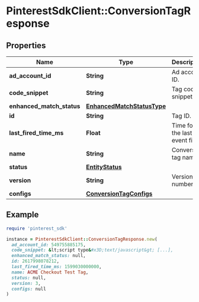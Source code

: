 # PinterestSdkClient::ConversionTagResponse

## Properties

| Name | Type | Description | Notes |
| ---- | ---- | ----------- | ----- |
| **ad_account_id** | **String** | Ad account ID. | [optional] |
| **code_snippet** | **String** | Tag code snippet. | [optional] |
| **enhanced_match_status** | [**EnhancedMatchStatusType**](EnhancedMatchStatusType.md) |  | [optional] |
| **id** | **String** | Tag ID. | [optional] |
| **last_fired_time_ms** | **Float** | Time for the last event fired. | [optional] |
| **name** | **String** | Conversion tag name. | [optional] |
| **status** | [**EntityStatus**](EntityStatus.md) |  | [optional] |
| **version** | **String** | Version number. | [optional] |
| **configs** | [**ConversionTagConfigs**](ConversionTagConfigs.md) |  | [optional] |

## Example

```ruby
require 'pinterest_sdk'

instance = PinterestSdkClient::ConversionTagResponse.new(
  ad_account_id: 549755885175,
  code_snippet: &lt;script type&#x3D;text/javascript&gt; [...],
  enhanced_match_status: null,
  id: 2617998078212,
  last_fired_time_ms: 1599030000000,
  name: ACME Checkout Test Tag,
  status: null,
  version: 3,
  configs: null
)
```

